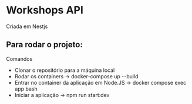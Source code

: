 # Workshops API

Criada em Nestjs

## Para rodar o projeto:

Comandos

- Clonar o repositório para a máquina local
- Rodar os containers ->  docker-compose up --build
- Entrar no container da aplicação em Node.JS ->   docker compose exec app bash 
- Iniciar a aplicação -> npm run start:dev 
